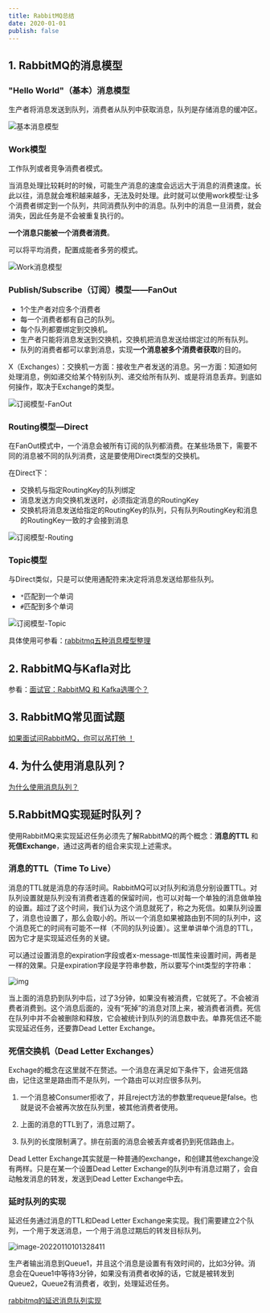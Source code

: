 ```yaml
---
title: RabbitMQ总结
date: 2020-01-01 
publish: false
---
```


## 1. RabbitMQ的消息模型

### "Hello World"（基本）消息模型

生产者将消息发送到队列，消费者从队列中获取消息，队列是存储消息的缓冲区。

![基本消息模型](https://gitee.com/koala010/typora/raw/master/img/20210701201946.png)

### Work模型

工作队列或者竞争消费者模式。

当消息处理比较耗时的时候，可能生产消息的速度会远远大于消息的消费速度。长此以往，消息就会堆积越来越多，无法及时处理。此时就可以使用work模型:让多个消费者绑定到一个队列，共同消费队列中的消息。队列中的消息一旦消费，就会消失，因此任务是不会被重复执行的。

**一个消息只能被一个消费者消费**。

可以将平均消费，配置成能者多劳的模式。

![Work消息模型](https://gitee.com/koala010/typora/raw/master/img/20210701203022.png)

### Publish/Subscribe（订阅）模型——FanOut

- 1个生产者对应多个消费者
- 每一个消费者都有自己的队列。
- 每个队列都要绑定到交换机。
- 生产者只能将消息发送到交换机，交换机把消息发送给绑定过的所有队列。
- 队列的消费者都可以拿到消息，实现**一个消息被多个消费者获取**的目的。

X（Exchanges）：交换机一方面：接收生产者发送的消息。另一方面：知道如何处理消息，例如递交给某个特别队列、递交给所有队列、或是将消息丢弃。到底如何操作，取决于Exchange的类型。

![订阅模型-FanOut](https://gitee.com/koala010/typora/raw/master/img/20210701203221.png)

### Routing模型—Direct

在FanOut模式中，一个消息会被所有订阅的队列都消费。在某些场景下，需要不同的消息被不同的队列消费，这是要使用Direct类型的交换机。

在Direct下：

- 交换机与指定RoutingKey的队列绑定
- 消息发送方向交换机发送时，必须指定消息的RoutingKey
- 交换机将消息发送给指定的RoutingKey的队列，只有队列RoutingKey和消息的RoutingKey一致的才会接到消息

![订阅模型-Routing](https://gitee.com/koala010/typora/raw/master/img/20210701202927.png)

### Topic模型

与Direct类似，只是可以使用通配符来决定将消息发送给那些队列。

- `*`匹配到一个单词
- `#`匹配到多个单词



![订阅模型-Topic](https://gitee.com/koala010/typora/raw/master/img/20210701203342.png)

具体使用可参看：[rabbitmq五种消息模型整理](https://www.cnblogs.com/ifme/p/12024064.html)

## 2. RabbitMQ与Kafla对比

参看：[面试官：RabbitMQ 和 Kafka选哪个？](https://zhuanlan.zhihu.com/p/161224418)

## 3. RabbitMQ常见面试题

[如果面试问RabbitMQ，你可以吊打他 ！](https://zhuanlan.zhihu.com/p/62087283)

## 4. 为什么使用消息队列？

[为什么使用消息队列？](https://zhuanlan.zhihu.com/p/372485966)

## 5.RabbitMQ实现延时队列？

使用RabbitMQ来实现延迟任务必须先了解RabbitMQ的两个概念：**消息的TTL** 和 **死信Exchange**，通过这两者的组合来实现上述需求。

### 消息的TTL（Time To Live）

消息的TTL就是消息的存活时间。RabbitMQ可以对队列和消息分别设置TTL。对队列设置就是队列没有消费者连着的保留时间，也可以对每一个单独的消息做单独的设置。超过了这个时间，我们认为这个消息就死了，称之为死信。如果队列设置了，消息也设置了，那么会取小的。所以一个消息如果被路由到不同的队列中，这个消息死亡的时间有可能不一样（不同的队列设置）。这里单讲单个消息的TTL，因为它才是实现延迟任务的关键。

可以通过设置消息的expiration字段或者x-message-ttl属性来设置时间，两者是一样的效果。只是expiration字段是字符串参数，所以要写个int类型的字符串：

![img](https://cos.duktig.cn/typora/202201101007749.png)

当上面的消息扔到队列中后，过了3分钟，如果没有被消费，它就死了。不会被消费者消费到。这个消息后面的，没有“死掉”的消息对顶上来，被消费者消费。死信在队列中并不会被删除和释放，它会被统计到队列的消息数中去。单靠死信还不能实现延迟任务，还要靠Dead Letter Exchange。

### 死信交换机（Dead Letter Exchanges）

Exchage的概念在这里就不在赘述。一个消息在满足如下条件下，会进死信路由，记住这里是路由而不是队列，一个路由可以对应很多队列。

1. 一个消息被Consumer拒收了，并且reject方法的参数里requeue是false。也就是说不会被再次放在队列里，被其他消费者使用。

2. 上面的消息的TTL到了，消息过期了。

3. 队列的长度限制满了。排在前面的消息会被丢弃或者扔到死信路由上。

Dead Letter Exchange其实就是一种普通的exchange，和创建其他exchange没有两样。只是在某一个设置Dead Letter Exchange的队列中有消息过期了，会自动触发消息的转发，发送到Dead Letter Exchange中去。

### 延时队列的实现

延迟任务通过消息的TTL和Dead Letter Exchange来实现。我们需要建立2个队列，一个用于发送消息，一个用于消息过期后的转发目标队列。

![image-20220110101328411](https://cos.duktig.cn/typora/202201101013728.png)

生产者输出消息到Queue1，并且这个消息是设置有有效时间的，比如3分钟。消息会在Queue1中等待3分钟，如果没有消费者收掉的话，它就是被转发到Queue2，Queue2有消费者，收到，处理延迟任务。

[rabbitmq的延迟消息队列实现 ](https://www.cnblogs.com/yinfengjiujian/p/9204600.html)

